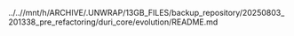 ../..//mnt/h/ARCHIVE/.UNWRAP/13GB_FILES/backup_repository/20250803_201338_pre_refactoring/duri_core/evolution/README.md